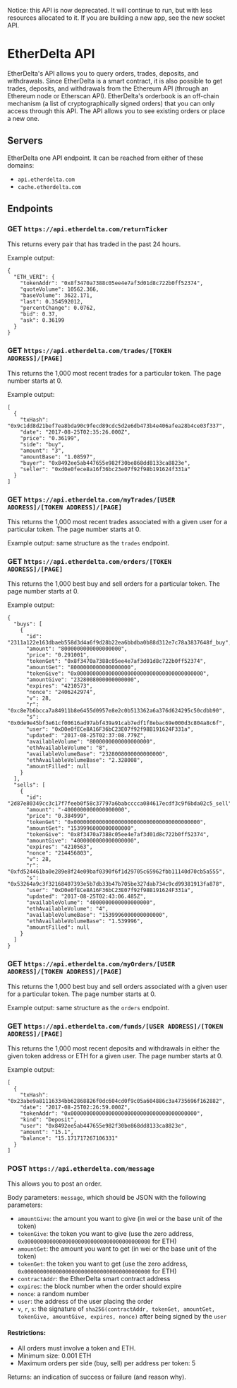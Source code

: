 Notice: this API is now deprecated. It will continue to run, but with less resources allocated to it. If you are building a new app, see the new socket API.

# EtherDelta API

EtherDelta's API allows you to query orders, trades, deposits, and withdrawals. Since EtherDelta is a smart contract, it is also possible to get trades, deposits, and withdrawals from the Ethereum API (through an Ethereum node or Etherscan API). EtherDelta's orderbook is an off-chain mechanism (a list of cryptographically signed orders) that you can only access through this API. The API allows you to see existing orders or place a new one.

## Servers

EtherDelta one API endpoint. It can be reached from either of these domains:

 * `api.etherdelta.com`
 * `cache.etherdelta.com`

## Endpoints

### GET `https://api.etherdelta.com/returnTicker`

This returns every pair that has traded in the past 24 hours.

Example output:

```
{
  "ETH_VERI": {
    "tokenAddr": "0x8f3470a7388c05ee4e7af3d01d8c722b0ff52374",
    "quoteVolume": 10562.366,
    "baseVolume": 3622.171,
    "last": 0.354592012,
    "percentChange": 0.0762,
    "bid": 0.37,
    "ask": 0.36199
  }
}
```

### GET `https://api.etherdelta.com/trades/[TOKEN ADDRESS]/[PAGE]`

This returns the 1,000 most recent trades for a particular token. The page number starts at 0.

Example output:

```
[
  {
    "txHash": "0x9c1dd8d21bef7ea8bda90c9fecd89cdc5d2e6db473b4e406afea28b4ce03f337",
    "date": "2017-08-25T02:35:26.000Z",
    "price": "0.36199",
    "side": "buy",
    "amount": "3",
    "amountBase": "1.08597",
    "buyer": "0x8492ee5ab447655e982f30be868dd8133ca8823e",
    "seller": "0xd0e0fece8a16f36bc23e07f92f98b191624f331a"
  }
]
```

### GET `https://api.etherdelta.com/myTrades/[USER ADDRESS]/[TOKEN ADDRESS]/[PAGE]`

This returns the 1,000 most recent trades associated with a given user for a particular token. The page number starts at 0.

Example output: same structure as the `trades` endpoint.

### GET `https://api.etherdelta.com/orders/[TOKEN ADDRESS]/[PAGE]`

This returns the 1,000 best buy and sell orders for a particular token. The page number starts at 0.

Example output:

```
{
  "buys": [
    {
      "id": "2311a122e163dbaeb558d3d4a6f9d28b22ea6bbdba0b88d312e7c78a3837648f_buy",
      "amount": "8000000000000000000",
      "price": "0.291001",
      "tokenGet": "0x8f3470a7388c05ee4e7af3d01d8c722b0ff52374",
      "amountGet": "8000000000000000000",
      "tokenGive": "0x0000000000000000000000000000000000000000",
      "amountGive": "2328008000000000000",
      "expires": "4210573",
      "nonce": "2406242974",
      "v": 28,
      "r": "0xc8e7b6bcca7a84911b8e6455d0957e8e2c0b513362a6a376d624295c50cdbb90",
      "s": "0x0de9e45bf3e61cf00616ad97abf439a91cab7edf1f8ebac69e000d3c804a8c6f",
      "user": "0xD0e0fECe8A16F36bC23E07f92f98B191624F331a",
      "updated": "2017-08-25T02:37:08.779Z",
      "availableVolume": "8000000000000000000",
      "ethAvailableVolume": "8",
      "availableVolumeBase": "2328008000000000000",
      "ethAvailableVolumeBase": "2.328008",
      "amountFilled": null
    }
  ],
  "sells": [
    {
      "id": "2d87e80349cc3c17f7feeb0f58c37797a6babcccca084617ecdf3c9f6bda02c5_sell",
      "amount": "-4000000000000000000",
      "price": "0.384999",
      "tokenGet": "0x0000000000000000000000000000000000000000",
      "amountGet": "1539996000000000000",
      "tokenGive": "0x8f3470a7388c05ee4e7af3d01d8c722b0ff52374",
      "amountGive": "4000000000000000000",
      "expires": "4210563",
      "nonce": "214456803",
      "v": 28,
      "r": "0xfd524461ba0e289e8f24e09baf0390f6f1d29705c65962fbb11140d70cb5a555",
      "s": "0x53264a9c3f32168407393e5b7db33b47b705be327dab734c9cd99381913fa878",
      "user": "0xD0e0fECe8A16F36bC23E07f92f98B191624F331a",
      "updated": "2017-08-25T02:43:06.485Z",
      "availableVolume": "4000000000000000000",
      "ethAvailableVolume": "4",
      "availableVolumeBase": "1539996000000000000",
      "ethAvailableVolumeBase": "1.539996",
      "amountFilled": null
    }
  ]
}
```

### GET `https://api.etherdelta.com/myOrders/[USER ADDRESS]/[TOKEN ADDRESS]/[PAGE]`

This returns the 1,000 best buy and sell orders associated with a given user for a particular token. The page number starts at 0.

Example output: same structure as the `orders` endpoint.

### GET `https://api.etherdelta.com/funds/[USER ADDRESS]/[TOKEN ADDRESS]/[PAGE]`

This returns the 1,000 most recent deposits and withdrawals in either the given token address or ETH for a given user. The page number starts at 0.

Example output:

```
[
  {
    "txHash": "0x23abe9a81116334bb62868826f0dc604cd0f9c05a604886c3a4735696f162882",
    "date": "2017-08-25T02:26:59.000Z",
    "tokenAddr": "0x0000000000000000000000000000000000000000",
    "kind": "Deposit",
    "user": "0x8492ee5ab447655e982f30be868dd8133ca8823e",
    "amount": "15.1",
    "balance": "15.171717267106331"
  }
]
```

### POST `https://api.etherdelta.com/message`

This allows you to post an order.

Body parameters: `message`, which should be JSON with the following parameters:

 * `amountGive`: the amount you want to give (in wei or the base unit of the token)
 * `tokenGive`: the token you want to give (use the zero address, `0x0000000000000000000000000000000000000000` for ETH)
 * `amountGet`: the amount you want to get (in wei or the base unit of the token)
 * `tokenGet`: the token you want to get (use the zero address, `0x0000000000000000000000000000000000000000` for ETH)
 * `contractAddr`: the EtherDelta smart contract address
 * `expires`: the block number when the order should expire
 * `nonce`: a random number
 * `user`: the address of the user placing the order
 * `v`, `r`, `s`: the signature of `sha256(contractAddr, tokenGet, amountGet, tokenGive, amountGive, expires, nonce)` after being signed by the `user`

#### Restrictions:

 * All orders must involve a token and ETH.
 * Minimum size: 0.001 ETH
 * Maximum orders per side (buy, sell) per address per token: 5

Returns: an indication of success or failure (and reason why).
